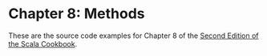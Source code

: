 # Chapter 8: Methods

These are the source code examples for 
Chapter 8 of the [Second Edition of the Scala Cookbook](https://www.amazon.com/Scala-Cookbook-Object-Oriented-Functional-Programming-dp-1492051543/dp/1492051543).
